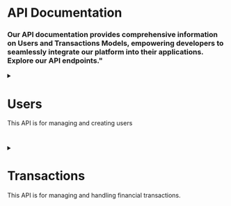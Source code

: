 # API Documentation
### Our API documentation provides comprehensive information on Users and Transactions Models, empowering developers to seamlessly integrate our platform into their applications. Explore our API endpoints."

<details><summary> <h1>Users</h1> 
This API is for managing and creating users</summary> 

### Base Url:
 ```”http://localhost:8000/api”```

#

<details><summary><h2>GET</h2><h3>/users</h3>"Retrieve all users"</summary>

```
GET http://localhost:8000/api/users  
```
### Params : None
### Success Response
1.Code:
```
201 OK
```
2.Content
```
{ 
  "success": true,
  "users": [
        {
            "id": 1,
            "name": "noor",
            "email": "noor@gmail.com",
            "email_verified_at": null,
            "account_id": 1,
            "account_type": "customer",
            "balance": "4750.00",
            "created_at": "2024-01-07T09:22:21.000000Z",
            "updated_at": "2024-01-07T12:22:13.000000Z"
        },
        {
            "id": 2,
            "name": "American Eagle",
            "email": "ae@gmail.com",
            "email_verified_at": null,
            "account_id": 2,
            "account_type": "merchant",
            "balance": "150150.00",
            "created_at": "2024-01-07T09:24:10.000000Z",
            "updated_at": "2024-01-07T09:38:31.000000Z"
        },
        {
            "id": 3,
            "name": "Jumia",
            "email": "jumia@gmail.com",
            "email_verified_at": null,
            "account_id": 3,
            "account_type": "admin",
            "balance": "250000.00",
            "created_at": "2024-01-07T09:32:00.000000Z",
            "updated_at": "2024-01-07T09:32:00.000000Z"
        },
        {
            "id": 4,
            "name": "Bosta",
            "email": "bosta@gmail.com",
            "email_verified_at": null,
            "account_id": 4,
            "account_type": "delivery",
            "balance": "65100.00",
            "created_at": "2024-01-07T09:32:54.000000Z",
            "updated_at": "2024-01-07T12:22:13.000000Z"
        },
        {
            "id": 5,
            "name": "ahmed",
            "email": "ahmed@gmail.com",
            "email_verified_at": null,
            "account_id": 5,
            "account_type": "customer",
            "balance": "8750.00",
            "created_at": "2024-01-07T13:50:14.000000Z",
            "updated_at": "2024-01-07T13:50:14.000000Z"
        }
    ]
}

}
```
### Error Response
1.Code:
```
‘404 Not Found’
```
2..Content:
```
"success": false,
"users": []
```
</details>

#

<details><summary><h2>POST</h2><h3>/users</h3> "Create New User"</summary>

```
POST http://localhost:8000/api/users 
```
### Required Params : 
```
[ 
            'name'=>'required|string|max:255',
            'email'=>'required|string|max:255',
            'password'=>'required|string',
            'account_id'=>'required|integer|min:1',
            'account_type'=>'required|string|max:255',
            'balance'=>'required|numeric'
];
```
### Params : 
```
[ 
            'name'=>'mariam',
            'email'=>'mariam@gmail.com',
            'password'=>'1234',
            'account_id'=>'6',
            'account_type'=>'customer',
            'balance'=>'6485'
];

```
### Success Response
1.Code:
```
201 OK
```
2.Content
```
 {
    "success": true,
    "message": "user Created successfully",
    "user": {
        "name": "mariam",
        "email": "mariam@gmail.com",
        "account_id": 6,
        "account_type": "customer",
        "balance": 6485,
        "updated_at": "2024-01-07T13:53:45.000000Z",
        "created_at": "2024-01-07T13:53:45.000000Z",
        "id": 6
    }
}

```
### Error Response
1.Code:
```
‘400 Bad Request’
```
2..Content:
```
"success": false,
"message": "cannot create user"
```
</details>

#

<details><summary><h2>PUT</h2><h3>/users/{id}</h3> "Update an existed User"</summary>

```
PUT http://localhost:8000/api/users/{id}
```
### Params : 
```
Required: 'id = [integer]';
```
### Data Params :
#### Fields to be Updated 
For Example: Update transaction amount
#### 
```
{
     "balance":"275.00",
}
```
### Success Response
1.Code:
```
201 OK
```
2.Content
```
 { 
    "success": true,
    "user": {
        "id": 5,
        "name": "ahmed",
        "email": "ahmed@gmail.com",
        "email_verified_at": null,
        "account_id": 5,
        "account_type": "customer",
        "balance": 7500,
        "created_at": "2024-01-07T13:50:14.000000Z",
        "updated_at": "2024-01-07T15:46:59.000000Z"
    },
    "message": "User Updated successfully",
    "updated attributes": {
        "password": "$2y$12$BUUyvl8hgOC2fZt6Up.0Ie9YDke.OUtMFKaeTwHK90jYEhuTeZNMy",
        "balance": 7500,
        "updated_at": "2024-01-07 15:46:59"
    }

}
```
### Error Response
1.Code:
```
‘400 Bad Request’
```
2..Content:
```
"success": false,
"message": "cannot update user"
```
</details>

#

<details><summary><h2>DELETE</h2><h3>/users/{id}</h3> "Delete an existed User"</summary>

```
DELETE http://localhost:8000/api/users/{id}
```
### URL Params : 
```
Required: 'id = [integer]';
```
### Success Response
1.Code:
```
201 OK
```
2.Content
```
 { 
    "success": true,
    "message": “user with ID: ‘{id}’ deleted”
 }
```
### Error Response
1.Code:
```
‘404 Not Found’
```
2..Content:
```
"success": false,
"message": “user with ID: ‘{id}’ not found”.
```
</details>

#

</details>

#

<details>
<summary> <h1>Transactions   </h1> This API is for managing and handling financial transactions. </summary>

### Base Url:
```
”http://localhost:8000/api”
```

# 

<details><summary>
<h2>GET </h2> <h3>/transactions </h3> "Retrieve all transactions"
</summary>

```
GET http://localhost:8000/api/transactions    
```
### Params : None
### Success Response
1.Code:
```
201 OK
```
2.Content
```
{ 
"success": true,
"transactions": 
   [ 
       { 
         "id": 1,
         "user_id": 1,
         "order_id": 1, 
         "type": 1,
         "fromable_account_type": "customer",
         "fromable_account_id": 1,
         "toable_account_type": "merchant",
         "toable_account_id": 2,
         "amount": "150.00",
         "balance": "1000.00",
         "created_at": "2024-01-07T09:38:31.000000Z",
         "updated_at": "2024-01-07T09:38:31.000000Z"
       },
       { 
         "id": 2, 
         "user_id": 1,
         "order_id": 1, 
         "type": 4, 
         "fromable_account_type": "customer", 
         "fromable_account_id": 1,
         "toable_account_type": "delivery",
         "toable_account_id": 4,
         "amount": "50.00", 
         "balance": "1000.00", 
         "created_at": "2024-01-07T09:38:54.000000Z",
         "updated_at": "2024-01-07T09:38:54.000000Z" 
       } 
   ] 
}
```
### Error Response
1.Code:
```
‘404 Not Found’
```
2..Content:
```
"success": false,
"transactions": []
```
</details>

#

<details>

#
<summary>
<h2>POST</h2> <h3>/transactions</h3> "Create New Transaction"
</summary>

```
POST http://localhost:8000/api/transactions    "Create New Transaction"
```
### Params : 
```
[ 
  'user_id' => 'required', 
  'order_id' => 'required',
  'type' => 'required', 
  'fromable_account_type' => 'required|string|max:255', 
  'fromable_account_id' => 'required|integer|min:1',
  'toable_account_type' => 'required|string|max:255', 
  'toable_account_id' => 'required|integer|min:1',
  'amount' => 'required|numeric', 
  'balance'=>'required|numeric'
];
```
### Success Response
1.Code:
```
201 OK
```
2.Content
```
 { 
    "success": true,
    "message": "Transaction Created successfully", 
    "transaction":
 { 
    "user_id": 1,
    "order_id": 1,
    "type": 4, 
    "fromable_account_id": 1,
    "fromable_account_type": "customer", 
    "toable_account_id": 4, 
    "toable_account_type": "delivery",
    "amount": 50,
    "balance": 1000, 
    "updated_at": "2024-01-07T12:22:13.000000Z",
    "created_at": "2024-01-07T12:22:13.000000Z", 
    "id": 3,
    "fromable": null,
    "fromable_account": 
{
    "id": 1,
    "name": "noor",
    "email": "noor@gmail.com", 
    "email_verified_at": null,
    "account_id": 1,
    "account_type": "customer",
    "balance": 4750,
    "created_at": "2024-01-07T09:22:21.000000Z",
    "updated_at": "2024-01-07T12:22:13.000000Z" 
},
    "toable": null,
    "toable_account":
 { 
    "id": 4,
    "name": "Bosta",
    "email": "bosta@gmail.com",
    "email_verified_at": null, 
    "account_id": 4,
    "account_type": "delivery",
    "balance": 65100,
    "created_at": "2024-01-07T09:32:54.000000Z",
    "updated_at": "2024-01-07T12:22:13.000000Z"
      }
   }
}
```
### Error Response
1.Code:
```
‘400 Bad Request’
```
2..Content:
```
"success": false,
"message": "cannot create transaction"
```
</details>

#

</details>

#
